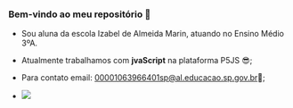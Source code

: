 ### Bem-vindo ao meu repositório 💋

- Sou aluna da escola Izabel de Almeida Marin, atuando no Ensino Médio 3ºA.
- Atualmente trabalhamos com **jvaScript** na plataforma P5JS 😎;
- Para contato email: 00001063966401sp@al.educacao.sp.gov.br💪;

- ![](https://media1.tenor.com/m/Tx_M1HMMweIAAAAC/frog-holly-st-clair.gif)
